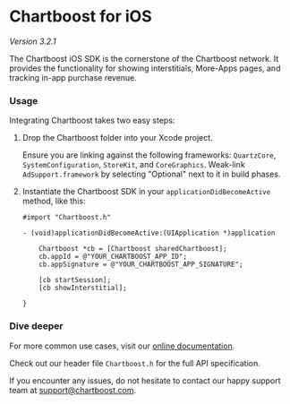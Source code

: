 # Chartboost for iOS

*Version 3.2.1*

The Chartboost iOS SDK is the cornerstone of the Chartboost network. It
provides the functionality for showing interstitials, More-Apps pages, and
tracking in-app purchase revenue.


### Usage

Integrating Chartboost takes two easy steps:

 1. Drop the Chartboost folder into your Xcode project.
    
    Ensure you are linking against the following frameworks: `QuartzCore`,
    `SystemConfiguration`, `StoreKit`, and `CoreGraphics`.  Weak-link
    `AdSupport.framework` by selecting "Optional" next to it in build phases.

 2. Instantiate the Chartboost SDK in your `applicationDidBecomeActive` method, like this:
    
        #import "Chartboost.h"
        
        - (void)applicationDidBecomeActive:(UIApplication *)application        
            
            Chartboost *cb = [Chartboost sharedChartboost];
            cb.appId = @"YOUR_CHARTBOOST_APP_ID";
            cb.appSignature = @"YOUR_CHARTBOOST_APP_SIGNATURE";
            
            [cb startSession];
            [cb showInterstitial];
            
        }



### Dive deeper

For more common use cases, visit our [online documentation](url).

Check out our header file `Chartboost.h` for the full API
specification.

If you encounter any issues, do not hesitate to contact our happy support team
at [support@chartboost.com](mailto:support@chartboost.com).
